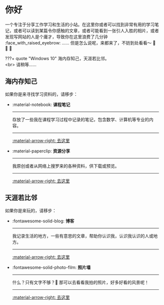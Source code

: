 # 你好

一个专注于分享工作学习和生活的小站。在这里你或者可以找到非常有用的学习笔记，或者可以读到某篇令你感触的文章，或者可能看到一张引人入胜的相片，或者发现写网站的人是个庸才，导致你在这里浪费了几分钟 :face_with_raised_eyebrow: …… 但是怎么说呢，来都来了，不妨到处看看～ :zany_face: :zany_face: :zany_face:

???+ quote "Windows 10"
    海内存知己，天涯若比邻。<br><br\> 请稍等……

## 海内存知己

如果你是来寻找学习资料的，请移步：

<div class="grid cards" markdown>

- :material-notebook: __课程笔记__

    ---

    存放了一些我在课程学习过程中记录的笔记，包含数学、计算机等专业的内容。

    ---

    [:material-arrow-right: 去这里](./notes/index.md)

- :material-paperclip: __资源分享__

    ---

    我原创或者从网络上搜罗来的各种资料，供下载或预览。

    ---

    [:material-arrow-right: 去这里](./resources/index.md)

</div>

## 天涯若比邻

如果你是来玩的，请移步：

<div class="grid cards" markdown>

- :fontawesome-solid-blog: __博客__

    ---

    我记录生活的地方，一些有意思的文章，帮助你认识我，认识我认识的人或地方。

    ---

    [:material-arrow-right: 去这里](./blog/index.md)

- :fontawesome-solid-photo-film: __照片墙__

    ---

    什么？只有文字不够？:woozy_face: 那可以去看看我拍的照片，好多好看的风景呢！

    ---

    [:material-arrow-right: 去这里](./photos/index.md)

</div>